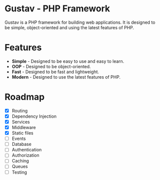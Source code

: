 # Gustav - PHP Framework

Gustav is a PHP framework for building web applications. It is designed to be simple, object-oriented and using the latest features of PHP.

# Features

- **Simple** - Designed to be easy to use and easy to learn.
- **OOP** - Designed to be object-oriented.
- **Fast** - Designed to be fast and lightweight.
- **Modern** - Designed to use the latest features of PHP.

# Roadmap
- [x] Routing
- [x] Dependency Injection
- [x] Services
- [x] Middleware
- [x] Static files
- [ ] Events
- [ ] Database
- [ ] Authentication
- [ ] Authorization
- [ ] Caching
- [ ] Queues
- [ ] Testing